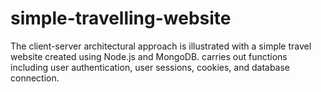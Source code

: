 # simple-travelling-website
The client-server architectural approach is illustrated with a simple travel website created using Node.js and MongoDB. carries out functions including user authentication, user sessions, cookies, and database connection.
